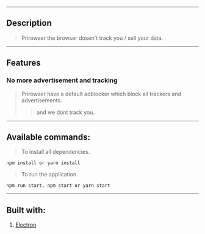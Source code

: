 



_________________

## Description
> Prirowser the browser dosen't track you / sell your data.

_________________

## Features

### No more advertisement and tracking

> Prirowser have a default adblocker which block all trackers and advertisements.
>> and we dont track you. 

_________________

## Available commands:
> To install all dependencies.

    npm install or yarn install

> To run the application.

    npm run start, npm start or yarn start

_________________

## Built with:
   1. [Electron](http://electronjs.org)
